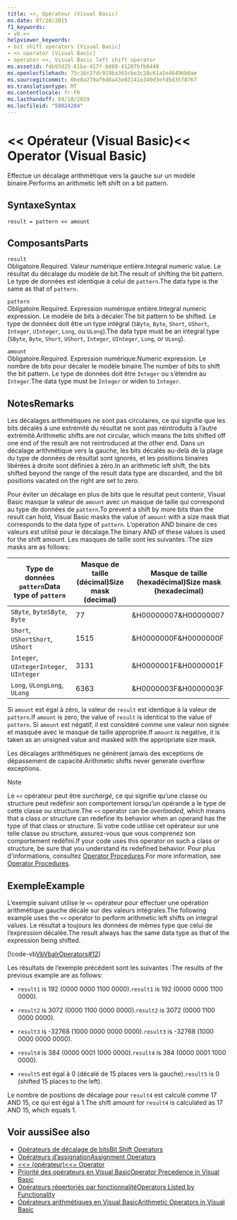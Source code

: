 ```yaml
---
title: <<, Opérateur (Visual Basic)
ms.date: 07/20/2015
f1_keywords:
- vb.<<
helpviewer_keywords:
- bit shift operators [Visual Basic]
- << operator [Visual Basic]
- operator <<, Visual Basic left shift operator
ms.assetid: fdb93d25-81ba-417f-b808-41207bfb8440
ms.openlocfilehash: 75c16c27dc919ba365cbe3c28c61a1e46496b0ae
ms.sourcegitcommit: 0be8a279af6d8a43e03141e349d3efd5d35f8767
ms.translationtype: MT
ms.contentlocale: fr-FR
ms.lasthandoff: 04/18/2019
ms.locfileid: "58824284"
---
```

# <a name="-operator-visual-basic"></a><span data-ttu-id="88447-102">\<\< Opérateur (Visual Basic)</span><span class="sxs-lookup"><span data-stu-id="88447-102">\<\< Operator (Visual Basic)</span></span>
<span data-ttu-id="88447-103">Effectue un décalage arithmétique vers la gauche sur un modèle binaire.</span><span class="sxs-lookup"><span data-stu-id="88447-103">Performs an arithmetic left shift on a bit pattern.</span></span>  
  
## <a name="syntax"></a><span data-ttu-id="88447-104">Syntaxe</span><span class="sxs-lookup"><span data-stu-id="88447-104">Syntax</span></span>  
  
```  
result = pattern << amount  
```  
  
## <a name="parts"></a><span data-ttu-id="88447-105">Composants</span><span class="sxs-lookup"><span data-stu-id="88447-105">Parts</span></span>  
 `result`  
 <span data-ttu-id="88447-106">Obligatoire.</span><span class="sxs-lookup"><span data-stu-id="88447-106">Required.</span></span> <span data-ttu-id="88447-107">Valeur numérique entière.</span><span class="sxs-lookup"><span data-stu-id="88447-107">Integral numeric value.</span></span> <span data-ttu-id="88447-108">Le résultat du décalage du modèle de bit.</span><span class="sxs-lookup"><span data-stu-id="88447-108">The result of shifting the bit pattern.</span></span> <span data-ttu-id="88447-109">Le type de données est identique à celui de `pattern`.</span><span class="sxs-lookup"><span data-stu-id="88447-109">The data type is the same as that of `pattern`.</span></span>  
  
 `pattern`  
 <span data-ttu-id="88447-110">Obligatoire.</span><span class="sxs-lookup"><span data-stu-id="88447-110">Required.</span></span> <span data-ttu-id="88447-111">Expression numérique entière.</span><span class="sxs-lookup"><span data-stu-id="88447-111">Integral numeric expression.</span></span> <span data-ttu-id="88447-112">Le modèle de bits à décaler.</span><span class="sxs-lookup"><span data-stu-id="88447-112">The bit pattern to be shifted.</span></span> <span data-ttu-id="88447-113">Le type de données doit être un type intégral (`SByte`, `Byte`, `Short`, `UShort`, `Integer`, `UInteger`, `Long`, ou `ULong`).</span><span class="sxs-lookup"><span data-stu-id="88447-113">The data type must be an integral type (`SByte`, `Byte`, `Short`, `UShort`, `Integer`, `UInteger`, `Long`, or `ULong`).</span></span>  
  
 `amount`  
 <span data-ttu-id="88447-114">Obligatoire.</span><span class="sxs-lookup"><span data-stu-id="88447-114">Required.</span></span> <span data-ttu-id="88447-115">Expression numérique.</span><span class="sxs-lookup"><span data-stu-id="88447-115">Numeric expression.</span></span> <span data-ttu-id="88447-116">Le nombre de bits pour décaler le modèle binaire.</span><span class="sxs-lookup"><span data-stu-id="88447-116">The number of bits to shift the bit pattern.</span></span> <span data-ttu-id="88447-117">Le type de données doit être `Integer` ou s’étendre au `Integer`.</span><span class="sxs-lookup"><span data-stu-id="88447-117">The data type must be `Integer` or widen to `Integer`.</span></span>  
  
## <a name="remarks"></a><span data-ttu-id="88447-118">Notes</span><span class="sxs-lookup"><span data-stu-id="88447-118">Remarks</span></span>  
 <span data-ttu-id="88447-119">Les décalages arithmétiques ne sont pas circulaires, ce qui signifie que les bits décalés à une extrémité du résultat ne sont pas réintroduits à l’autre extrémité.</span><span class="sxs-lookup"><span data-stu-id="88447-119">Arithmetic shifts are not circular, which means the bits shifted off one end of the result are not reintroduced at the other end.</span></span> <span data-ttu-id="88447-120">Dans un décalage arithmétique vers la gauche, les bits décalés au-delà de la plage du type de données de résultat sont ignorés, et les positions binaires libérées à droite sont définies à zéro.</span><span class="sxs-lookup"><span data-stu-id="88447-120">In an arithmetic left shift, the bits shifted beyond the range of the result data type are discarded, and the bit positions vacated on the right are set to zero.</span></span>  
  
 <span data-ttu-id="88447-121">Pour éviter un décalage en plus de bits que le résultat peut contenir, Visual Basic masque la valeur de `amount` avec un masque de taille qui correspond au type de données de `pattern`.</span><span class="sxs-lookup"><span data-stu-id="88447-121">To prevent a shift by more bits than the result can hold, Visual Basic masks the value of `amount` with a size mask that corresponds to the data type of `pattern`.</span></span> <span data-ttu-id="88447-122">L’opération AND binaire de ces valeurs est utilisé pour le décalage.</span><span class="sxs-lookup"><span data-stu-id="88447-122">The binary AND of these values is used for the shift amount.</span></span> <span data-ttu-id="88447-123">Les masques de taille sont les suivantes :</span><span class="sxs-lookup"><span data-stu-id="88447-123">The size masks are as follows:</span></span>  
  
|<span data-ttu-id="88447-124">Type de données `pattern`</span><span class="sxs-lookup"><span data-stu-id="88447-124">Data type of `pattern`</span></span>|<span data-ttu-id="88447-125">Masque de taille (décimal)</span><span class="sxs-lookup"><span data-stu-id="88447-125">Size mask (decimal)</span></span>|<span data-ttu-id="88447-126">Masque de taille (hexadécimal)</span><span class="sxs-lookup"><span data-stu-id="88447-126">Size mask (hexadecimal)</span></span>|  
|----------------------------|---------------------------|-------------------------------|  
|<span data-ttu-id="88447-127">`SByte`, `Byte`</span><span class="sxs-lookup"><span data-stu-id="88447-127">`SByte`, `Byte`</span></span>|<span data-ttu-id="88447-128">7</span><span class="sxs-lookup"><span data-stu-id="88447-128">7</span></span>|<span data-ttu-id="88447-129">&H00000007</span><span class="sxs-lookup"><span data-stu-id="88447-129">&H00000007</span></span>|  
|<span data-ttu-id="88447-130">`Short`, `UShort`</span><span class="sxs-lookup"><span data-stu-id="88447-130">`Short`, `UShort`</span></span>|<span data-ttu-id="88447-131">15</span><span class="sxs-lookup"><span data-stu-id="88447-131">15</span></span>|<span data-ttu-id="88447-132">&H0000000F</span><span class="sxs-lookup"><span data-stu-id="88447-132">&H0000000F</span></span>|  
|<span data-ttu-id="88447-133">`Integer`, `UInteger`</span><span class="sxs-lookup"><span data-stu-id="88447-133">`Integer`, `UInteger`</span></span>|<span data-ttu-id="88447-134">31</span><span class="sxs-lookup"><span data-stu-id="88447-134">31</span></span>|<span data-ttu-id="88447-135">&H0000001F</span><span class="sxs-lookup"><span data-stu-id="88447-135">&H0000001F</span></span>|  
|<span data-ttu-id="88447-136">`Long`, `ULong`</span><span class="sxs-lookup"><span data-stu-id="88447-136">`Long`, `ULong`</span></span>|<span data-ttu-id="88447-137">63</span><span class="sxs-lookup"><span data-stu-id="88447-137">63</span></span>|<span data-ttu-id="88447-138">&H0000003F</span><span class="sxs-lookup"><span data-stu-id="88447-138">&H0000003F</span></span>|  
  
 <span data-ttu-id="88447-139">Si `amount` est égal à zéro, la valeur de `result` est identique à la valeur de `pattern`.</span><span class="sxs-lookup"><span data-stu-id="88447-139">If `amount` is zero, the value of `result` is identical to the value of `pattern`.</span></span> <span data-ttu-id="88447-140">Si `amount` est négatif, il est considéré comme une valeur non signée et masquée avec le masque de taille appropriée.</span><span class="sxs-lookup"><span data-stu-id="88447-140">If `amount` is negative, it is taken as an unsigned value and masked with the appropriate size mask.</span></span>  
  
 <span data-ttu-id="88447-141">Les décalages arithmétiques ne génèrent jamais des exceptions de dépassement de capacité.</span><span class="sxs-lookup"><span data-stu-id="88447-141">Arithmetic shifts never generate overflow exceptions.</span></span>  
  
> [!NOTE]
>  <span data-ttu-id="88447-142">Le `<<` opérateur peut être *surchargé*, ce qui signifie qu’une classe ou structure peut redéfinir son comportement lorsqu’un opérande a le type de cette classe ou structure.</span><span class="sxs-lookup"><span data-stu-id="88447-142">The `<<` operator can be *overloaded*, which means that a class or structure can redefine its behavior when an operand has the type of that class or structure.</span></span> <span data-ttu-id="88447-143">Si votre code utilise cet opérateur sur une telle classe ou structure, assurez-vous que vous comprenez son comportement redéfini.</span><span class="sxs-lookup"><span data-stu-id="88447-143">If your code uses this operator on such a class or structure, be sure that you understand its redefined behavior.</span></span> <span data-ttu-id="88447-144">Pour plus d'informations, consultez [Operator Procedures](../../../visual-basic/programming-guide/language-features/procedures/operator-procedures.md).</span><span class="sxs-lookup"><span data-stu-id="88447-144">For more information, see [Operator Procedures](../../../visual-basic/programming-guide/language-features/procedures/operator-procedures.md).</span></span>  
  
## <a name="example"></a><span data-ttu-id="88447-145">Exemple</span><span class="sxs-lookup"><span data-stu-id="88447-145">Example</span></span>  
 <span data-ttu-id="88447-146">L’exemple suivant utilise le `<<` opérateur pour effectuer une opération arithmétique gauche décale sur des valeurs intégrales.</span><span class="sxs-lookup"><span data-stu-id="88447-146">The following example uses the `<<` operator to perform arithmetic left shifts on integral values.</span></span> <span data-ttu-id="88447-147">Le résultat a toujours les données de mêmes type que celui de l’expression décalée.</span><span class="sxs-lookup"><span data-stu-id="88447-147">The result always has the same data type as that of the expression being shifted.</span></span>  
  
 [!code-vb[VbVbalrOperators#12](~/samples/snippets/visualbasic/VS_Snippets_VBCSharp/VbVbalrOperators/VB/Class1.vb#12)]  
  
 <span data-ttu-id="88447-148">Les résultats de l’exemple précédent sont les suivantes :</span><span class="sxs-lookup"><span data-stu-id="88447-148">The results of the previous example are as follows:</span></span>  
  
-   <span data-ttu-id="88447-149">`result1` is 192 (0000 0000 1100 0000).</span><span class="sxs-lookup"><span data-stu-id="88447-149">`result1` is 192 (0000 0000 1100 0000).</span></span>  
  
-   <span data-ttu-id="88447-150">`result2` is 3072 (0000 1100 0000 0000).</span><span class="sxs-lookup"><span data-stu-id="88447-150">`result2` is 3072 (0000 1100 0000 0000).</span></span>  
  
-   <span data-ttu-id="88447-151">`result3` is -32768 (1000 0000 0000 0000).</span><span class="sxs-lookup"><span data-stu-id="88447-151">`result3` is -32768 (1000 0000 0000 0000).</span></span>  
  
-   <span data-ttu-id="88447-152">`result4` is 384 (0000 0001 1000 0000).</span><span class="sxs-lookup"><span data-stu-id="88447-152">`result4` is 384 (0000 0001 1000 0000).</span></span>  
  
-   <span data-ttu-id="88447-153">`result5` est égal à 0 (décalé de 15 places vers la gauche).</span><span class="sxs-lookup"><span data-stu-id="88447-153">`result5` is 0 (shifted 15 places to the left).</span></span>  
  
 <span data-ttu-id="88447-154">Le nombre de positions de décalage pour `result4` est calculé comme 17 AND 15, ce qui est égal à 1.</span><span class="sxs-lookup"><span data-stu-id="88447-154">The shift amount for `result4` is calculated as 17 AND 15, which equals 1.</span></span>  
  
## <a name="see-also"></a><span data-ttu-id="88447-155">Voir aussi</span><span class="sxs-lookup"><span data-stu-id="88447-155">See also</span></span>

- [<span data-ttu-id="88447-156">Opérateurs de décalage de bits</span><span class="sxs-lookup"><span data-stu-id="88447-156">Bit Shift Operators</span></span>](../../../visual-basic/language-reference/operators/bit-shift-operators.md)
- [<span data-ttu-id="88447-157">Opérateurs d’assignation</span><span class="sxs-lookup"><span data-stu-id="88447-157">Assignment Operators</span></span>](../../../visual-basic/language-reference/operators/assignment-operators.md)
- [<span data-ttu-id="88447-158"><<= (opérateur)</span><span class="sxs-lookup"><span data-stu-id="88447-158"><<= Operator</span></span>](../../../visual-basic/language-reference/operators/left-shift-assignment-operator.md)
- [<span data-ttu-id="88447-159">Priorité des opérateurs en Visual Basic</span><span class="sxs-lookup"><span data-stu-id="88447-159">Operator Precedence in Visual Basic</span></span>](../../../visual-basic/language-reference/operators/operator-precedence.md)
- [<span data-ttu-id="88447-160">Opérateurs répertoriés par fonctionnalité</span><span class="sxs-lookup"><span data-stu-id="88447-160">Operators Listed by Functionality</span></span>](../../../visual-basic/language-reference/operators/operators-listed-by-functionality.md)
- [<span data-ttu-id="88447-161">Opérateurs arithmétiques en Visual Basic</span><span class="sxs-lookup"><span data-stu-id="88447-161">Arithmetic Operators in Visual Basic</span></span>](../../../visual-basic/programming-guide/language-features/operators-and-expressions/arithmetic-operators.md)
